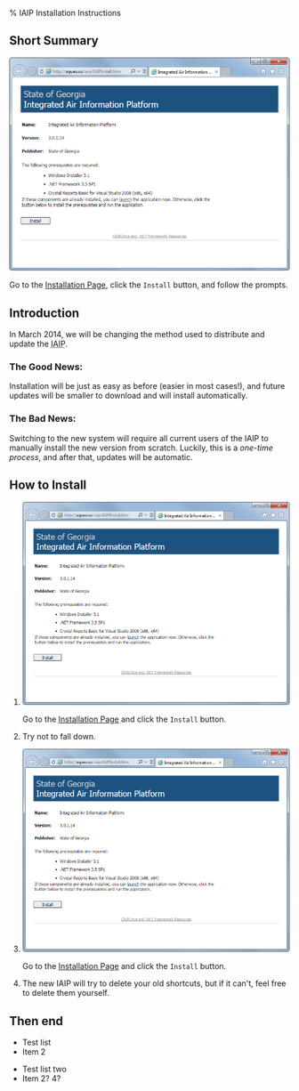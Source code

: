 % IAIP Installation Instructions

<aside>

## Short Summary

![Installation Page](screenshots/install-page.png)

Go to the [Installation Page](IAIP-install.html), click the `Install` button, and follow the prompts.

</aside>

## Introduction

In March 2014, we will be changing the method used to distribute and update the <abbr title="Integrated Air Information Platform">IAIP</abbr>.

### The Good News:

Installation will be just as easy as before (easier in most cases!), and future updates will be smaller to download and will install automatically.

### The Bad News:

Switching to the new system will require all current users of the IAIP to manually install the new version from scratch. Luckily, this is a <em>one-time process</em>, and after that, updates will be automatic.

## How to Install

1. ![Installation Page](screenshots/install-page.png)

    Go to the [Installation Page](#) and click the `Install` button.

2. Try not to fall down.

1. ![Installation Page](screenshots/install-page.png)

    Go to the [Installation Page](#) and click the `Install` button.
	
1. The new IAIP will try to delete your old shortcuts, but if it can't, feel free to delete them yourself. 

## Then end

+ Test list
+ Item 2

- Test list two
- Item 2? 4?
